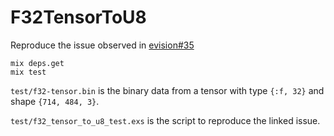 # F32TensorToU8

Reproduce the issue observed in [evision#35](https://github.com/cocoa-xu/evision/pull/35)

```shell
mix deps.get
mix test
```

`test/f32-tensor.bin` is the binary data from a tensor with type `{:f, 32}` and shape `{714, 484, 3}`. 

`test/f32_tensor_to_u8_test.exs` is the script to reproduce the linked issue.

